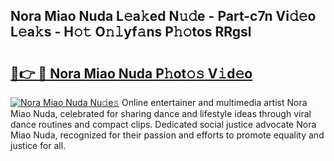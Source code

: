 ## Nora Miao Nuda L𝚎a𝚔ed N𝚞𝚍e - Part-c7n Vi𝚍𝚎o L𝚎a𝚔s - H𝚘𝚝 O𝚗𝚕yf𝚊ns P𝚑𝚘tos RRgsl

# <h2><a href="http://kfcdn76.oniu.top/?m=Nora+Miao+Nuda">🔗👉 🔴 Nora Miao Nuda P𝚑ot𝚘𝚜 V𝚒d𝚎o</a></h2>

[![Nora Miao Nuda Nu𝚍e𝚜](https://i.imgur.com/0qMVB7G.gif)](http://kfcdn76.oniu.top/?m=Nora+Miao+Nuda)
Online entertainer and multimedia artist Nora Miao Nuda, celebrated for sharing dance and lifestyle ideas through viral dance routines and compact clips. Dedicated social justice advocate Nora Miao Nuda, recognized for their passion and efforts to promote equality and justice for all.  
